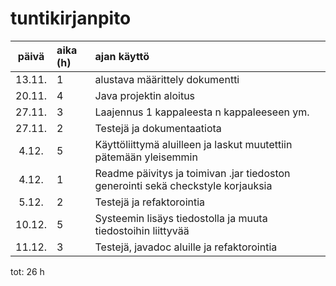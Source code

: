 # tuntikirjanpito

| päivä | aika (h) | ajan käyttö |
| :----:|:-----| :----- |
| 13.11.| 1 | alustava määrittely dokumentti |
| 20.11.| 4 | Java projektin aloitus |
| 27.11.| 3 | Laajennus 1 kappaleesta n kappaleeseen ym.|
| 27.11.| 2 | Testejä ja dokumentaatiota |
| 4.12. | 5 | Käyttöliittymä aluilleen ja laskut muutettiin pätemään yleisemmin|
| 4.12. | 1 | Readme päivitys ja toimivan .jar tiedoston generointi sekä checkstyle korjauksia |
| 5.12. | 2 | Testejä ja refaktorointia |
| 10.12.| 5 | Systeemin lisäys tiedostolla ja muuta tiedostoihin liittyvää |
| 11.12.| 3 | Testejä, javadoc aluille ja refaktorointia |

tot: 26 h
